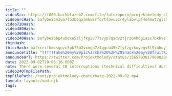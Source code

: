 ```yaml
---
title: ""
videoSrc: https://f000.backblazeb2.com/file/futureporn/projektmelody-chaturbate-2022-09-02.mp4
videoSrcHash: bafybeibn3vm7lo3b6qalm6wzrfd7t4bvuzzr4ylabvlpf4o4mwt7glsmm4?filename=projektmelody-chaturbate-20220902T200616Z-source.mp4
video720Hash: 
video480Hash: 
video360Hash: 
video240Hash: bafybeibbp4ubdxe5sljfkg2v77tvyp7qadv2tjrz6mh6giazx7bkbvslxa?filename=projektmelody-chaturbate-20220902T200616Z-240p.mp4
thinHash: 
thiccHash: bafkreifhmzsqozu5pk75b2vxmgp7z4ggcb45k7lyfzgrkuyegv3l5ibhuy?filename=20220902T200616Z-thicc.jpg
announceTitle: "TTTTTTake%20my%20pic%27sha%20%2F%20Snack%20my%20fruit%20cup"
announceUrl: https://twitter.com/ProjektMelody/status/1565793017960828931
date: 2022-09-02T20:06:16.000Z
note: There were several CB interruptions (technical difficulties) during this stream
video240TmpFilePath: 
tmpFilePath: /root/projektmelody-chaturbate-2022-09-02.mp4
layout: layouts/vod.njk
tags:
---
```

